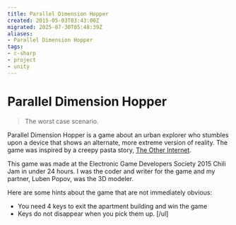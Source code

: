 ```yaml
---
title: Parallel Dimension Hopper
created: 2015-05-03T03:43:00Z
migrated: 2025-07-30T05:48:39Z
aliases:
- Parallel Dimension Hopper
tags:
- c-sharp
- project
- unity
---
```


# Parallel Dimension Hopper

> The worst case scenario.

Parallel Dimension Hopper is a game about an urban explorer who stumbles upon a device that shows an alternate, more extreme version of reality. The game was inspired by a creepy pasta story, [The Other Internet](https://www.youtube.com/watch?v=QESMgHxo6Ww).

This game was made at the Electronic Game Developers Society 2015 Chili Jam in under 24 hours. I was the coder and writer for the game and my partner, Luben Popov, was the 3D modeler.

Here are some hints about the game that are not immediately obvious:
-  You need 4 keys to exit the apartment building and win the game
-  Keys do not disappear when you pick them up.
[/ul]
